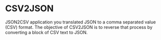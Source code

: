 # CSV2JSON
JSON2CSV application you translated JSON to a comma separated value (CSV) format. The objective of CSV2JSON is to reverse that process by converting a block of CSV text to JSON.
